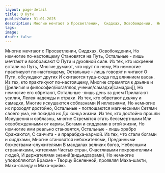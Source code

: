 ```yaml
---
layout: page-detail
title: О Пути
publishDate: 01-01-2025
description: Многие мечтают о Просветлении,  Сиддхах, Освобождении,  Но немногие по-настоящему  Становятся на Путь,  Остальные - лишь мечтают и воображают  О Пути и духовной силе.  Из тех, кто искренне встали на Путь,  Многие думают, что идут по нему,  Но немногие практикуют по-настоящему...
tags:
image:
draft: false
---
```

Многие мечтают о Просветлении,  Сиддхах, Освобождении,  Но немногие по-настоящему  Становятся на Путь,  Остальные - лишь мечтают и воображают  О Пути и духовной силе.  Из тех, кто искренне встали на Путь,  Многие думают, что идут по нему,  Но немногие практикуют по-настоящему,  Остальные - лишь говорят и читают  О Пути, обсуждают других  И скитаются туда-сюда под влиянием васан.  Из тех, кто практикуют по-настоящему,  Многие стремятся к дхьяне и [[религия и философия/йога/плод учения/самадхи|самадхи]],  Но немногие его обретают,  Остальные -лишь день за днем  Прилагают усилия,  Лелея надежды и страхи.  Из тех, кто обретают дхьяну и самадхи,  Многие искушаются соблазнами  И иллюзиями,  Но немногие их проходят достойно,  Остальные - поглощаются магическими  Сетями своего ума, не покидая их  До конца жизни.  Из тех, кто достойно прошли  Искушения и соблазны, многие  Стремятся стать бессмертными  Или освобожденными от кармы,  Богами и сиддхами в этой жизни,  Но немногие ими реально становятся,  Остальные - лишь храбро  Сражаются,  С санчита - и прарабдха-кармой.  Из тех, что стали богами и сиддхами, Многие становятся небожителями,  Преданными божествами-служителями  В мандалах великих богов,  Небесными странниками, жителями  Чистых стран,  Счастливыми покровителями людей,  И держателями знаний(видьядхарами),  Но немногие уподобляются  Брахме - Творцу Вселенной, проявляя  Маха-шакти, Маха-спанду и  Маха-крийю.
